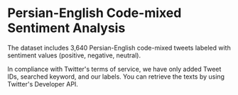 # Persian-English Code-mixed Sentiment Analysis

The dataset includes 3,640 Persian-English code-mixed tweets labeled with sentiment values (positive, negative, neutral). 

In compliance with Twitter's terms of service, we have only added Tweet IDs, searched keyword, and our labels. You can retrieve the texts by using Twitter's Developer API. 
